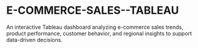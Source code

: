 # E-COMMERCE-SALES--TABLEAU
An interactive Tableau dashboard analyzing e-commerce sales trends, product performance, customer behavior, and regional insights to support data-driven decisions.
